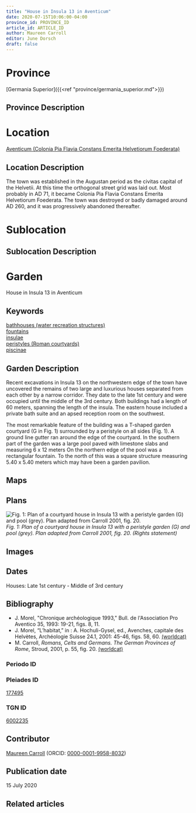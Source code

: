 ```yaml
---
title: "House in Insula 13 in Aventicum"
date: 2020-07-15T10:06:00-04:00
province_id: PROVINCE_ID
article_id: ARTICLE_ID
author: Maureen Carroll
editor: June Dorsch
draft: false
---
```


# Province

[Germania Superior]({{<ref "province/germania_superior.md">}})  

## Province Description

<!-- DESCRIPTION -->


# Location

[Aventicum (Colonia Pia Flavia Constans Emerita Helvetiorum Foederata)](https://pleiades.stoa.org/places/177495)

## Location Description

The town was established in the Augustan period as the civitas capital of the Helvetii. At this time the orthogonal street grid was laid out. Most probably in AD 71, it became Colonia Pia Flavia Constans Emerita Helvetiorum Foederata. The town was destroyed or badly damaged around AD 260, and it was progressively abandoned thereafter.

# Sublocation

<!--
[AREA WITHIN LOCATION, LIKE “PALATINE HILL”](GEOREFERENCE LINK)
A sublocation is any area larger than an individual garden, but located within a location. I would always try to include a link to a controlled vocabulary here if possible. This ID may well be different from the Garden ID, e.g., Pompeii versus a Garden in one of the houses which has its own Pleiades ID.
-->

## Sublocation Description

<!-- DESCRIPTION -->

# Garden

House in Insula 13 in Aventicum

## Keywords

[bathhouses (water recreation structures)](http://vocab.getty.edu/page/aat/300007347)  
[fountains](http://vocab.getty.edu/page/aat/300006179)  
[insulae](http://vocab.getty.edu/page/aat/300000325)  
[peristyles (Roman courtyards)](http://vocab.getty.edu/page/aat/300080971)  
[piscinae](http://vocab.getty.edu/page/aat/300375619)

## Garden Description

Recent excavations in Insula 13 on the northwestern edge of the town have uncovered the remains of two large and luxurious houses separated from each other by a narrow corridor. They date to the late 1st century and were occupied until the middle of the 3rd century. Both buildings had a length of 60 meters, spanning the length of the insula. The eastern house included a private bath suite and an apsed reception room on the southwest.

The most remarkable feature of the building was a T-shaped garden courtyard (G in Fig. 1) surrounded by a peristyle on all sides (Fig. 1). A ground line gutter ran around the edge of the courtyard. In the southern part of the garden was a large pool paved with limestone slabs and measuring 6 x 12 meters On the northern edge of the pool was a rectangular fountain. To the north of this was a square structure measuring 5.40 x 5.40 meters which may have been a garden pavilion.

## Maps

<!--
![alt_text](../../images/image_name.ext)
*CAPTION*
-->

## Plans

![Fig. 1: Plan of a courtyard house in Insula 13 with a peristyle garden (G) and pool (grey). Plan adapted from Carroll 2001, fig. 20.](../../images/EUR_GS_AugRau_Hi13_carroll.jpg)
*Fig. 1: Plan of a courtyard house in Insula 13 with a peristyle garden (G) and pool (grey). Plan adapted from Carroll 2001, fig. 20. (Rights statement)*

## Images

<!--
![alt_text](../../images/image_name.ext)
*CAPTION*
-->

## Dates

Houses: Late 1st century - Middle of 3rd century

## Bibliography

* J. Morel, "Chronique archéologique 1993," Bull. de l'Association Pro Aventico 35, 1993: 19-21, figs. 8, 11.
* J. Morel, “L’habitat,” in : A. Hochuli-Gysel, ed., Avenches, capitale des Helvètes, Archéologie Suisse 24.1, 2001: 45-46, figs. 58, 60. [(worldcat)](http://www.worldcat.org/oclc/718693183)
* M. Carroll, *Romans, Celts and Germans. The German Provinces of Rome*, Stroud, 2001, p. 55, fig. 20. [(worldcat)](http://www.worldcat.org/oclc/1120840822)

### Periodo ID

<!-- [PERIODO_ID](https://pleiades.stoa.org/places/PLEIADES_ID) -->

### Pleiades ID

[177495](https://pleiades.stoa.org/places/177495)

### TGN ID

[6002235](http://vocab.getty.edu/page/tgn/6002235)

## Contributor

[Maureen Carroll](https://www.sheffield.ac.uk/archaeology/our-people/academic-staff/maureen-carroll) (ORCID: [0000-0001-9958-8032](https://orcid.org/0000-0001-9958-8032))

## Publication date

15 July 2020

## Related articles

<!-- Links to other related articles. Leave blank for now -->

